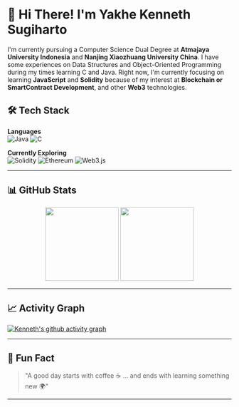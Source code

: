# 👋 Hi There! I'm Yakhe Kenneth Sugiharto

I'm currently pursuing a Computer Science Dual Degree at **Atmajaya University Indonesia** and **Nanjing Xiaozhuang University China**. 
I have some experiences on Data Structures and Object-Oriented Programming during my times learning C and Java. Right now, I'm currently focusing on learning **JavaScript** and **Solidity** because of my interest at **Blockchain or SmartContract Development**, and other **Web3** technologies. 

## 🛠️ Tech Stack

**Languages**  
![Java](https://img.shields.io/badge/Java-%23ED8B00.svg?style=for-the-badge&logo=openjdk&logoColor=white)
![C](https://img.shields.io/badge/C-%2300599C.svg?style=for-the-badge&logo=c&logoColor=white)

**Currently Exploring**  
![Solidity](https://img.shields.io/badge/Solidity-%23363636.svg?style=for-the-badge&logo=solidity&logoColor=white)
![Ethereum](https://img.shields.io/badge/Ethereum-%233C3C3D.svg?style=for-the-badge&logo=ethereum&logoColor=white)
![Web3.js](https://img.shields.io/badge/Web3.js-F16822?style=for-the-badge&logo=web3.js&logoColor=white)

---

## 📊 GitHub Stats

<p align="center">
  <img src="https://github-readme-stats.vercel.app/api?username=Y-Kenneth&show_icons=true&theme=radical" height="165">
  <img src="https://github-readme-stats.vercel.app/api/top-langs/?username=Y-Kenneth&layout=compact&theme=radical" height="165">
</p>

---

## 📈 Activity Graph
[![Kenneth's github activity graph](https://github-readme-activity-graph.vercel.app/graph?username=Y-Kenneth&theme=react-dark)](https://github.com/ashutosh00710/github-readme-activity-graph)

---

## 🎯 Fun Fact
> "A good day starts with coffee ☕ ... and ends with learning something new 🌍"

---
